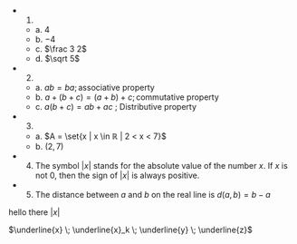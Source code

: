 - 1.
  - a. $4$
  - b. $-4$
  - c. $\frac 3 2$
  - d. $\sqrt 5$
- 2.
  - a. $ab=ba ; \text{associative property}$
  - b. $a + (b + c) = (a + b) + c ; \text{commutative property}$
  - c. $a(b + c) = ab + ac$ ; Distributive property
- 3.
  - a. $A = \set{x | x \in ℝ | 2 < x < 7}$
  - b. $(2,7)$
- 4. $\text{The symbol \(|x|\) stands for the absolute value of the number \(x\).}$
      $\text{If \(x\) is not 0, then the sign of \(|x|\) is always positive.}$
- 5. $\text{The distance between \(a\) and \(b\) on the real line is \(d(a,b)=b-a\)}$

$\text{hello there \(|x|\)}$


$\underline{x} \; \underline{x}_k \; \underline{y}  \; \underline{z}$
